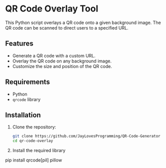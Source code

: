 # QR Code Overlay Tool

This Python script overlays a QR code onto a given background image. The QR code can be scanned to direct users to a specified URL.

## Features

- Generate a QR code with a custom URL.
- Overlay the QR code on any background image.
- Customize the size and position of the QR code.

## Requirements

- Python
- `qrcode` library

## Installation

1. Clone the repository:

   ```sh
   git clone https://github.com/JayLovesProgramming/QR-Code-Generator
   cd qr-code-overlay

1. Install the required library

pip install qrcode[pil] pillow
